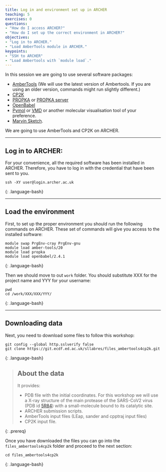 ```yaml
---
title: Log in and environment set up in ARCHER 
teaching: 5
exercises: 0
questions:
- "How do I access ARCHER?"
- "How do I set up the correct environment in ARCHER?"
objectives:
- "Log in to ARCHER."
- "Load AmberTools module in ARCHER."
keypoints:
- "SSH to ARCHER"
- "Load Ambertools with `module load`."
---
```



In this session we are going to use several software packages:  

- [AmberTools](https://ambermd.org/AmberTools.php) (We will use the latest version of Ambertools. If you are using an older version, commands might run slightly different.)
- [CP2K](https://www.cp2k.org)
- [PROPKA](https://github.com/jensengroup/propka-3.1) or [PROPKA server](http://server.poissonboltzmann.org/pdb2pqr) 
- [OpenBabel](http://openbabel.org/wiki/Main_Page)
- [Pymol](https://sourceforge.net/projects/pymol/) or [VMD](https://www.ks.uiuc.edu/Research/vmd/) or another molecular visualisation tool of your preference.
- [Marvin Sketch](https://chemaxon.com/products/marvin).

We are going to use AmberTools and CP2K on ARCHER. 

***


## Log in to ARCHER:

For your convenience, all the required software has been installed in  ARCHER. Therefore, you have to log in with the credential that have been sent to you.

~~~
ssh -XY user@login.archer.ac.uk
~~~
{: .language-bash}


***

## Load the environment

First, to set up the proper environment you should run the following commands on ARCHER. These set of commands will give you access to the installed software:

~~~
module swap PrgEnv-cray PrgEnv-gnu
module load amber-tools/20 
module load propka
module load openbabel/2.4.1
~~~
{: .language-bash}

Then we should move to out `work` folder. You should substitute XXX for the project name and YYY for your username:

~~~
pwd
cd /work/XXX/XXX/YYY/
~~~
{: .language-bash}

***

## Downloading data

Next, you need to download some files to follow this workshop:
~~~
git config --global http.sslverify false
git clone https://git.ecdf.ed.ac.uk/sllabres/files_ambertools4cp2k.git
~~~
{: .language-bash}


> ## About the data
>
> It provides:
> * PDB file  with the initial coordinates. For this workshop we will use a X-ray structure of the main protease of the SARS-CoV2 virus (PDB id [5R84](https://www.rcsb.org/structure/5R84)) with a small-molecule bound to its catalytic site.
> * ARCHER submission scripts.
> * AmberTools input files (LEap, sander and cpptraj input files)
> * CP2K input file.
>
{: .prereq}

Once you have downloaded the files you can go into the `files_ambertools4cp2k` folder and proceed to the next section:

~~~
cd files_ambertools4cp2k
~~~
{: .language-bash}
